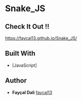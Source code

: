 # Snake_JS
## Check It Out !! 
 https://faycal13.github.io/Snake_JS/
## Built With
* [JavaScript]
## Author
* **Fayçal Dali** 
 [faycal13](https://github.com/faycal13)
